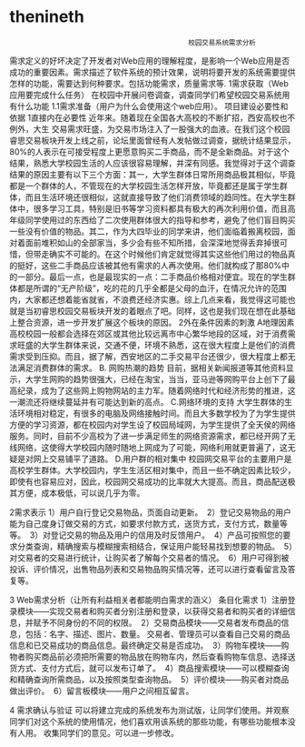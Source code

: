 thenineth
=========
                                                校园交易系统需求分析

需求定义的好坏决定了开发者对Web应用的理解程度，是影响一个Web应用是否成功的重要因素。需求描述了软件系统的预计效果，说明将要开发的系统需要提供怎样的功能，需要达到何种要求。包括功能需求，质量需求等.
1需求获取（Web应用要完成什么任务）
 在校园中开展问卷调查，调查同学们希望校园交易系统用有什么功能
1.1需求准备（用户为什么会使用这个web应用）。
  项目建设必要性和依据
1直接内在必要性
近年来。随着现在全国各大高校的不断扩招，西安高校也不例外，大生
交易需求旺盛，为交易市场注入了一股强大的血液。在我们这个校园睿思交易板块开发上线之前，论坛里面曾经有人发帖做过调查，据统计结果显示，80%的人表示在可接受程度上更愿意购买二手商品，而不是全新商品。对于这个结果，熟悉大学校园生活的人应该很容易理解，并深有同感。我觉得对于这个调查结果的原因主要有以下三个方面：其一，大学生群体日常所用商品极其相似，毕竟都是一个群体的人，不管现在的大学校园生活怎样开放，毕竟都还是属于学生群体，而且生活环境还很相似，这就直接导致了他们消费领域的趋同性。在大学生群体中，很多学习工具，特别是旧书等学习资料都具有极大的再次利用价值，而且高年级同学使用过的东西给了二次使用群体很大的指导和参考，避免了他们盲目购买一些没有价值的物品。其二，作为大四毕业的同学来讲，他们面临着搬离校园，面对着面前堆积如山的全部家当，多少会有些不知所措，会深深地觉得丢弃掉很可惜，但带走确实不可能的。在这个时候他们肯定就觉得其实这些他们用过的物品真的挺好，这些二手商品应该被其他有需求的人再次使用。他们就构成了那80%中的一部分。最后一点，也是最现实的一点：二手商品价格相对便宜。现在的学生群体都是所谓的“无产阶级”，吃的花的几乎全都是父母的血汗，在情况允许的范围内，大家都还想着能省就省，不浪费还经济实惠。综上几点来看，我觉得这可能也就是当初睿思校园交易板块开发的着眼点了吧。同样，这也是我们现在想在此基础上整合资源，进一步开发扩展这个板块的原因。
2外在条件因素的刺激
A地理因素
高校校园一般都会选择在郊区或其他比较远离市中心繁华地段的区域，对于消费需求旺盛的大学生群体来说，交通不便，环境不熟悉，这在很大程度上是他们的消费需求受到压抑。而且，据了解，西安地区的二手交易平台还很少，很大程度上都无法满足消费群体的需求。
B. 网购热潮的趋势
目前，据相关新闻报道等其他资料显示，大学生网购的趋势很强大，已经在淘宝，当当，亚马逊等网购平台上创下了最高纪录，成为了这些网上购物网站的主力军。随着网络时代和经济形势的推进，这一潮流还将继续蔓延并有可能达到新的高点。
C.网络环境的支持
大学生群体的生活环境相对稳定，有很多的电脑及网络接触时间。而且大多数学校为了为学生提供方便的学习资源，都在校园内对学生设了校园局域网，为学生提供了全天侯的网络服务。同时，目前不少高校为了进一步满足师生的网络资源需求，都已经开网了无线网络，这使得大学校园内随时随地上网成为了可能，网络利用就更普遍了，这无疑是对网上交易铺平了道路。
D.用户群的相对集中
校园网交易平台的主要用户是高校学生群体。大学校园内，学生生活区相对集中，而且一些不确定因素比较少，即使有也容易应对，因此，校园网交易成功的比率就大大提高。而且，商品配送极其方便，成本极低，可以说几乎为零。

2需求表示
1）用户自行登记交易物品，页面自动更新。 
2）登记交易物品的用户能为自己度身订做交易的方式，如要求付款方式，送货方式，支付方式，数量等等。 
3）对登记交易的物品及用户的信用及时反馈用户。 
4）产品可按照您的要求分类查询，精确搜索与模糊搜索相结合，保证用户能轻易找到想要的物品。 
5）对交易者的交易进行统计，让购买者了解每个交易者的情况。 
6）用户可得到被投诉、评价情况，出售物品列表和交易物品购买情况等，还可以进行查看留言及答复等。 

3 Web需求分析（让所有利益相关者都能明白需求的涵义）
条目化需求
1）注册登录模块——实现交易者和购买者分别注册和登录，以获得交易者和购买者的详细信息，并赋予不同身份的不同的权限。 
2）交易商品模块——交易者发布商品的信息，包括：名字、描述、图片、数量。
交易者、管理员可以查看自己交易的商品信息和已交易成功的商品信息。最终确定交易是否成功。 
3）购物车模块——购物者购买商品前必须把所需要的物品放在购物车内，然后查看购物车信息、选择送货方式、支付方式后，就可以发布订单了。 
4）商品搜索模块——可以模糊查询和精确查询所需商品，以及按照类型查询物品。
 5）评价模块——购买者对商品做出评价。
 6）留言板模块——用户之间相互留言。


4 需求确认与验证
可以将建立完成的系统发布为测试版，让同学们使用。并观察同学们对这个系统的使用情况，他们喜欢用该系统的那些功能，有哪些功能根本没有人用。 收集同学们的意见。可以进一步修改。



